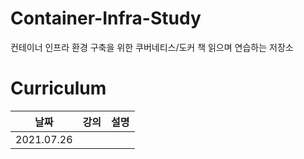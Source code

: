 # Container-Infra-Study
컨테이너 인프라 환경 구축을 위한 쿠버네티스/도커 책 읽으며 연습하는 저장소

# Curriculum
|날짜|강의|설명|
|------|---|---|
|2021.07.26| | |

